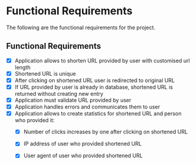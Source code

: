 # Functional Requirements


The following are the functional requirements for the project.

## Functional Requirements
- [x] Application allows to shorten URL provided by user with customised url length
- [x] Shortened URL is unique
- [x] After clicking on shortened URL user is redirected to original URL
- [x] If URL provided by user is already in database, shortened URL is returned without creating new entry
- [x] Application must validate URL provided by user
- [x] Application handles errors and communicates them to user
- [x] Application allows to create statistics for shortened URL and person who provided it:
  - [x] Number of clicks increases by one after clicking on shortened URL
  - [x] IP address of user who provided shortened URL
  - [x] User agent of user who provided shortened URL


